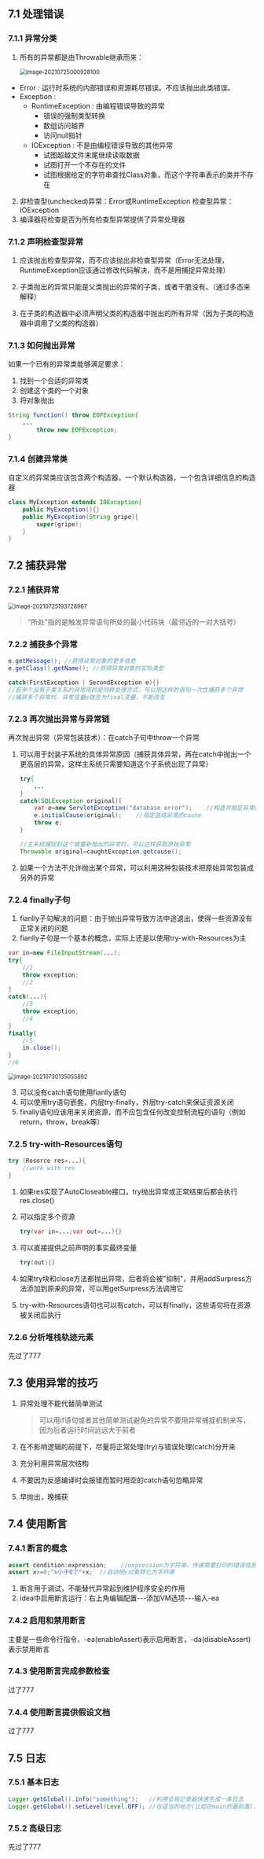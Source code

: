## 7.1 处理错误

### 7.1.1 异常分类

1. 所有的异常都是由Throwable继承而来：

   <img src="C:\Users\86186\AppData\Roaming\Typora\typora-user-images\image-20210725000928100.png" alt="image-20210725000928100" style="zoom:80%;" />

+ Error : 运行时系统的内部错误和资源耗尽错误。不应该抛出此类错误。
+ Exception : 
  + RuntimeException : 由编程错误导致的异常
    + 错误的强制类型转换
    + 数组访问越界
    + 访问null指针
  + IOException : 不是由编程错误导致的其他异常
    + 试图超越文件末尾继续读取数据
    + 试图打开一个不存在的文件
    + 试图根据给定的字符串查找Class对象，而这个字符串表示的类并不存在

2. 非检查型(unchecked)异常：Error或RuntimeException			检查型异常：IOException
3. 编译器将检查是否为所有检查型异常提供了异常处理器

### 7.1.2 声明检查型异常

1. 应该抛出检查型异常，而不应该抛出非检查型异常（Error无法处理，RuntimeException应该通过修改代码解决，而不是用捕捉异常处理）

2. 子类抛出的异常只能是父类抛出的异常的子类，或者干脆没有。（通过多态来解释）
3. 在子类的构造器中必须声明父类的构造器中抛出的所有异常（因为子类的构造器中调用了父类的构造器）

### 7.1.3 如何抛出异常

如果一个已有的异常类能够满足要求：

1. 找到一个合适的异常类
2. 创建这个类的一个对象
3. 将对象抛出

```java
String function() throw EOFException{
    ...
        throw new EOFException;
}
```

### 7.1.4 创建异常类

自定义的异常类应该包含两个构造器，一个默认构造器，一个包含详细信息的构造器 

```java
class MyException extends IOException{
    public MyException(){}
    public MyException(String gripe){
        super(gripe);
    }
}
```

## 7.2 捕获异常

### 7.2.1 捕获异常

<img src="C:\Users\86186\AppData\Roaming\Typora\typora-user-images\image-20210725193728967.png" alt="image-20210725193728967" style="zoom:80%;" />

> “所处”指的是触发异常语句所处的最小代码块（最邻近的一对大括号）

### 7.2.2 捕获多个异常

```java
e.getMessage();	//获得异常对象的更多信息
e.getClass().getName();	//获得异常对象的实际类型

catch(FirstException | SecondException e){}	
//若多个没有子类关系的异常用的是同样处理方式，可以用这样的语句一次性捕获多个异常
//捕获多个异常时，异常变量e隐含为final变量，不能改变
```

### 7.2.3 再次抛出异常与异常链

再次抛出异常（异常包装技术）：在catch子句中throw一个异常

1. 可以用于封装子系统的具体异常原因（捕获具体异常，再在catch中抛出一个更高层的异常，这样主系统只需要知道这个子系统出现了异常）

   ```java
   try{
       ...
   }
   catch(SQLException original){
       var e=new ServletException("database error");	//构造并指定异常的message
       e.initialCause(original);	//指定造成异常的cause
       throw e;
   }
   
   //主系统捕捉到这个被重新抛出的异常时，可以这样获取原始异常
   Throwable original=caughtException.getcause();
   ```

2. 如果一个方法不允许抛出某个异常，可以利用这种包装技术把原始异常包装成另外的异常

### 7.2.4 finally子句

1. fianlly子句解决的问题：由于抛出异常导致方法中途退出，使得一些资源没有正常关闭的问题
2. fianlly子句是一个基本的概念，实际上还是以使用try-with-Resources为主

```java
var in=new FileInputStream(...);
try{
    //1
    throw exception;
    //2
}
catch(...){
    //3
    throw exception;
    //4
}
finally{
    //5
    in.close();
}
//6
```

<img src="C:\Users\86186\AppData\Roaming\Typora\typora-user-images\image-20210730135055892.png" alt="image-20210730135055892" style="zoom:80%;" />

3. 可以没有catch语句使用fianlly语句
4. 可以使用try语句嵌套，内层try-finally，外层try-catch来保证资源关闭
5. finally语句应该用来关闭资源，而不应包含任何改变控制流程的语句（例如return，throw，break等）

### 7.2.5 try-with-Resources语句

```java
try (Resorce res=...){
    //work with res
}
```

1. 如果res实现了AutoCloseable接口，try抛出异常或正常结束后都会执行res.close()

2. 可以指定多个资源

   ```java
   try(var in=...;var out=...){}
   ```

3. 可以直接提供之前声明的事实最终变量

   ```java
   try(out){}
   ```

4. 如果try块和close方法都抛出异常，后者将会被"抑制"，并用addSurpress方法添加到原来的异常，可以用getSurpress方法调用它

5. try-with-Resources语句也可以有catch，可以有finally，这些语句将在资源被关闭后执行

### 7.2.6 分析堆栈轨迹元素

先过了777

## 7.3 使用异常的技巧

1. 异常处理不能代替简单测试

   > 可以用if语句或者其他简单测试避免的异常不要用异常捕捉机制来写，因为后者运行时间远远大于前者

2. 在不影响逻辑的前提下，尽量将正常处理(try)与错误处理(catch)分开来

3. 充分利用异常层次结构

4. 不要因为反感编译时会报错而暂时用空的catch语句忽略异常

5. 早抛出，晚捕获

## 7.4 使用断言

### 7.4.1 断言的概念

```java
assert condition:expression;	//expression为字符串，传递需要打印的错误信息
assert x>=0;"x小于0了"+x;	//自动把x对象转化为字符串
```

1. 断言用于调试，不能替代异常起到维护程序安全的作用
2. idea中启用断言运行：右上角编辑配置---添加VM选项---输入-ea

### 7.4.2 启用和禁用断言

主要是一些命令行指令，-ea(enableAssert)表示启用断言，-da(disableAssert)表示禁用断言

### 7.4.3 使用断言完成参数检查

过了777

### 7.4.4 使用断言提供假设文档

过了777

## 7.5 日志

### 7.5.1 基本日志

```java
Logger.getGlobal().info("something");	//利用全局记录器快速生成一条日志
Logger.getGlobal().setLevel(Level.OFF);	//在适当的地方(比如在main的最前面)，可以利用全局记录器取消所有日志
```

### 7.5.2 高级日志

先过了777

